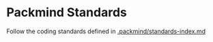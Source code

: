 
<!-- start: Packmind standards -->
# Packmind Standards

Follow the coding standards defined in [.packmind/standards-index.md](.packmind/standards-index.md)
<!-- end: Packmind standards -->
